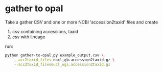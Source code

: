# gather to opal

Take a gather CSV and one or more NCBI 'accession2taxid' files
and create
1) csv containing accessions, taxid
2) csv with lineage

run:
```bash
python gather-to-opal.py example_output.csv \
    --acc2taxid_files nucl_gb.accession2taxid.gz \
    --acc2taxid_filesnucl_wgs.accession2taxid.gz
```
